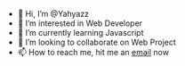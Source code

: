 - 👋 Hi, I’m @Yahyazz
- 👀 I’m interested in Web Developer
- 🌱 I’m currently learning Javascript
- 💞️ I’m looking to collaborate on Web Project
- 📫 How to reach me, hit me an [email](yahyaz.zakaria.4@gmail.com) now

<!---
Yahyazz/Yahyazz is a ✨ special ✨ repository because its `README.md` (this file) appears on your GitHub profile.
You can click the Preview link to take a look at your changes.
--->

